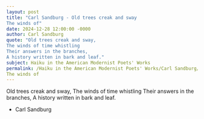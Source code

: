 ```yaml
---
layout: post
title: "Carl Sandburg - Old trees creak and sway
The winds of"
date: 2024-12-28 12:00:00 -0000
author: Carl Sandburg
quote: "Old trees creak and sway,
The winds of time whistling
Their answers in the branches,
A history written in bark and leaf."
subject: Haiku in the American Modernist Poets' Works
permalink: /Haiku in the American Modernist Poets' Works/Carl Sandburg/Carl Sandburg - Old trees creak and sway
The winds of
---
```


Old trees creak and sway,
The winds of time whistling
Their answers in the branches,
A history written in bark and leaf.

- Carl Sandburg
